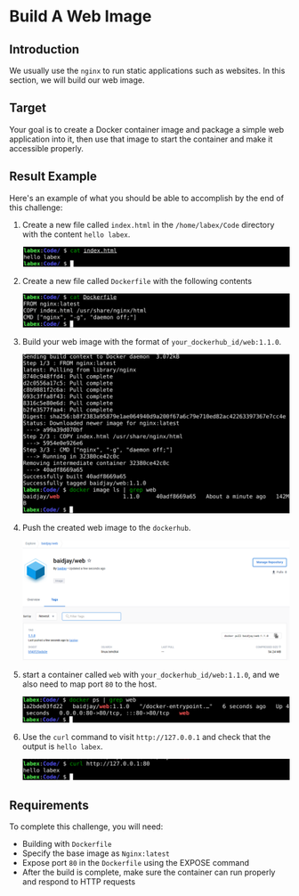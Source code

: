 # Build A Web Image

## Introduction

We usually use the `nginx` to run static applications such as websites. In this section, we will build our web image.

## Target

Your goal is to create a Docker container image and package a simple web application into it, then use that image to start the container and make it accessible properly.

## Result Example

Here's an example of what you should be able to accomplish by the end of this challenge:

1. Create a new file called `index.html` in the `/home/labex/Code` directory with the content `hello labex`.

   ![challenge-docker-image-and-registry-2-1](assets/challenge-docker-image-and-registry-2-1.png)

2. Create a new file called `Dockerfile` with the following contents

   ![challenge-docker-image-and-registry-2-2](assets/challenge-docker-image-and-registry-2-2.png)

3. Build your web image with the format of `your_dockerhub_id/web:1.1.0`.

   ![challenge-docker-image-and-registry-2-3](assets/challenge-docker-image-and-registry-2-3.png)

4. Push the created web image to the `dockerhub`.

   ![challenge-docker-image-and-registry-2-4](assets/challenge-docker-image-and-registry-2-4.png)

5. start a container called `web` with `your_dockerhub_id/web:1.1.0`, and we also need to map port `80` to the host.

   ![challenge-docker-image-and-registry-2-5](assets/challenge-docker-image-and-registry-2-5.png)

6. Use the `curl` command to visit `http://127.0.0.1` and check that the output is `hello labex`.

   ![challenge-docker-image-and-registry-2-6](assets/challenge-docker-image-and-registry-2-6.png)

## Requirements

To complete this challenge, you will need:

- Building with `Dockerfile`
- Specify the base image as `Nginx:latest`
- Expose port `80` in the `Dockerfile` using the EXPOSE command
- After the build is complete, make sure the container can run properly and respond to HTTP requests
